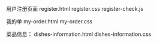 用户注册页面
register.html
register.css
register-check.js


我的单
my-order.html
my-order.css


菜品信息：
dishes-information.html
dishes-information.css
